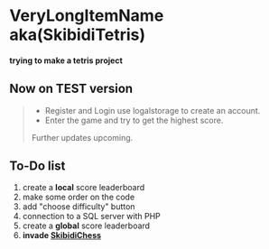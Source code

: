 
# VeryLongItemName aka(SkibidiTetris)

#### trying to make a tetris project

## Now on **TEST** version
>
> - Register and Login use logalstorage to create an account.
> - Enter the game and try to get the highest score.
>
>  Further updates upcoming.

## To-Do list

1. create a **local** score leaderboard
2. make some order on the code
3. add "choose difficulty" button
4. connection to a SQL server with PHP
5. create a **global** score leaderboard
6. **invade [SkibidiChess](https://github.com/bacchettino12345/SkibidiChess)**

